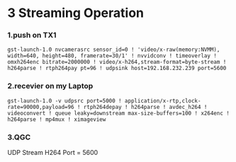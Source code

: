 # 3 Streaming Operation

### 1.push on TX1

```shell
gst-launch-1.0 nvcamerasrc sensor_id=0 ! 'video/x-raw(memory:NVMM), width=640, height=480, framerate=30/1' ! nvvidconv ! timeoverlay ! omxh264enc bitrate=2000000 ! video/x-h264,stream-format=byte-stream ! h264parse ! rtph264pay pt=96 ! udpsink host=192.168.232.239 port=5600
```




### 2.recevier on my Laptop
```
gst-launch-1.0 -v udpsrc port=5000 ! application/x-rtp,clock-rate=90000,payload=96 ! rtph264depay ! h264parse ! avdec_h264 ! videoconvert ! queue leaky=downstream max-size-buffers=100 ! x264enc ! h264parse ! mp4mux ! ximageview
```


### 3.QGC

UDP Stream 
H264
Port = 5600